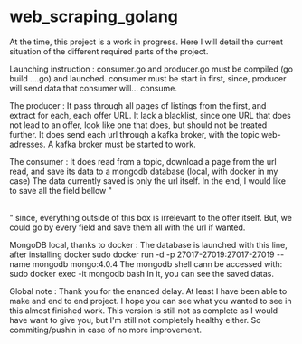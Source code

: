 # web_scraping_golang

At the time, this project is a work in progress. Here I will detail the current situation of the different required parts of the project.

Launching instruction :
consumer.go and producer.go must be compiled (go build ....go) and launched. consumer must be start in first, since, producer will
send data that consumer will... consume.

The producer :
It pass through all pages of listings from the first, and extract for each, each offer URL.
It lack a blacklist, since one URL that does not lead to an offer, look like one that does, but should not be treated further.
It does send each url through a kafka broker, with the topic web-adresses.
A kafka broker must be started to work.

The consumer :
It does read from a topic, download a page from the url read, and save its data to a mongodb database (local, with docker in my case)
The data currently saved is only the url itself. In the end, I would like to save all the field bellow "<div class="small-12 columns">&nbsp;</div>"
since, everything outside of this box is irrelevant to the offer itself. But, we could go by every field and save them all with the url if wanted.

MongoDB local, thanks to docker :
The database is launched with this line, after installing docker
sudo docker run -d -p 27017-27019:27017-27019 --name mongodb mongo:4.0.4
The mongodb shell cann be accessed with:  sudo docker exec -it mongodb bash
In it, you can see the saved datas.

Global note :
Thank you for the enanced delay.
At least I have been able to make and end to end project.
I hope you can see what you wanted to see in this almost finished work.
This version is still not as complete as I would have want to give you, but I'm still not completely healthy either. So commiting/pushin in case of no more 
improvement.

